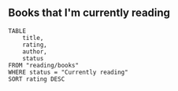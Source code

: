 ## Books that I'm currently reading
```dataview
TABLE
	title,
	rating,
	author,
	status
FROM "reading/books"
WHERE status = "Currently reading"
SORT rating DESC
```
